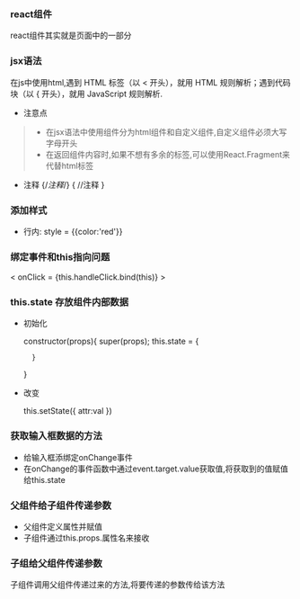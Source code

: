 ### react组件
react组件其实就是页面中的一部分
### jsx语法
在js中使用html,遇到 HTML 标签（以 < 开头），就用 HTML 规则解析；遇到代码块（以 { 开头），就用 JavaScript 规则解析.
* 注意点
> * 在jsx语法中使用组件分为html组件和自定义组件,自定义组件必须大写字母开头
> * 在返回组件内容时,如果不想有多余的标签,可以使用React.Fragment来代替html标签

* 注释
{/*注释*/}
{
    //注释
}

### 添加样式
* 行内: style = {{color:'red'}}


### 绑定事件和this指向问题
< onClick = {this.handleClick.bind(this)} >

### this.state 存放组件内部数据

* 初始化

    constructor(props){
        super(props);
        this.state = {
   
        }
    }

* 改变

    this.setState({
        attr:val
    })

### 获取输入框数据的方法
* 给输入框添绑定onChange事件
* 在onChange的事件函数中通过event.target.value获取值,将获取到的值赋值给this.state

### 父组件给子组件传递参数
* 父组件定义属性并赋值
* 子组件通过this.props.属性名来接收

### 子组给父组件传递参数
子组件调用父组件传递过来的方法,将要传递的参数传给该方法
